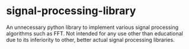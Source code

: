 # signal-processing-library
An unnecessary python library to implement various signal processing algorithms such as FFT. Not intended for any use other than educational due to its inferiority to other, better actual signal processing libraries.
